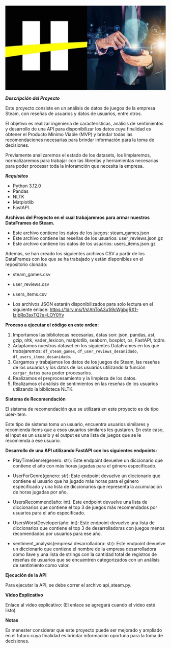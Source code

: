 ![Logo.png](https://github.com/JavierEdgarEsteban77/MVP-Steam/blob/e3041e1c5d9ecf8d2677f231c76ef15835d52858/Logo.png)

***Descripción del Proyecto***

Este proyecto consiste en un análisis de datos de juegos de la empresa Steam, con reseñas de usuarios y datos de usuarios, entre otros.

El objetivo es realizar ingeniería de características, análisis de sentimientos y desarrollo de una API para disponibilizar los datos cuya finalidad es obtener el Producto Mínimo Viable (MVP) y brindar todas las recomendaciones necesarias para brindar información para la toma de decisiones.

Previamente analizaremos el estado de los datasets, los limpiaremos, normalizaremos para trabajar con las librerías y herramientas necesarias para poder procesar toda la inforamción que necesita la empresa.

***Requisitos***

- Python 3.12.0
- Pandas
- NLTK
- Matplotlib
- FastAPI.

**Archivos del Proyecto en el cual trabajaremos para armar nuestros DataFrames de Steam.**

- Este archivo contiene los datos de los juegos: steam_games.json
- Este archivo contiene las reseñas de los usuarios: user_reviews.json.gz
- Este archivo contiene los datos de los usuarios: users_items.json.gz

Además, se han creado los siguientes archivos CSV a partir de los DataFrames con los que se ha trabajado y están disponibles en el repositorio clonado:
- steam_games.csv
- user_reviews.csv
- users_items.csv

- Los archivos JSON estarán disponibilizados para solo lectura en el siguiente enlace: https://1drv.ms/f/s!AhToA3u1i9cWgbgRX1-IzjbRp3sxTQ?e=LOY0Yy

**Proceso a ejecutar el código en este orden:**

1. Importamos las bibliotecas necesarias, éstas son: json, pandas, ast, gzip, nltk, vader_lexicon, matplotlib, seaborn, boxplot, os, FastAPI, tqdm.
2. Adaptamos nuestros dataset en los siguientes DataFrames en los que trabajaremos: `df_steam_games`, `df_user_reviews_desanidado`, `df_users_items_desanidado`.
3. Cargamos y trabajamos los datos de los juegos de Steam, las reseñas de los usuarios y los datos de los usuarios utilizando la función `cargar_datos` para poder procesarlos.
4. Realizamos el preprocesamiento y la limpieza de los datos.
5. Realizamos el análisis de sentimientos en las reseñas de los usuarios utilizando la biblioteca NLTK.

**Sistema de Recomendación**

El sistema de recomendación que se utilizará en este proyecto es de tipo user-item. 

Este tipo de sistema toma un usuario, encuentra usuarios similares y recomienda ítems que a esos usuarios similares les gustaron. En este caso, el input es un usuario y el output es una lista de juegos que se le recomienda a ese usuario.

**Desarrollo de una API utilizando FastAPI con los siguientes endpoints:**

- PlayTimeGenre(genero: str): Este endpoint devuelve un diccionario que contiene el año con más horas jugadas para el género especificado.

- UserForGenre(genero: str): Este endpoint devuelve un diccionario que contiene el usuario que ha jugado más horas para el género especificado y una lista de diccionarios que representa la acumulación de horas jugadas por año.

- UsersRecommend(año: int): Este endpoint devuelve una lista de diccionarios que contiene el top 3 de juegos más recomendados por usuarios para el año especificado.

- UsersWorstDeveloper(año: int): Este endpoint devuelve una lista de diccionarios que contiene el top 3 de desarrolladoras con juegos menos recomendados por usuarios para ese año.

- sentiment_analysis(empresa desarrolladora: str): Este endpoint devuelve un diccionario que contiene el nombre de la empresa desarrolladora como llave y una lista de strings con la cantidad total de registros de reseñas de usuarios que se encuentren categorizados con un análisis de sentimiento como valor.

**Ejecución de la API**

Para ejecutar la API, se debe correr el archivo api_steam.py.

**Video Explicativo**

Enlace al video explicativo: (El enlace se agregará cuando el video esté listo)

**Notas**

Es menester considerar que este proyecto puede ser mejorado y ampliado en el futuro cuya finalidad es brindar información oportuna para la toma de decisiones.
